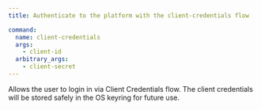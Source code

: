 ```yaml
---
title: Authenticate to the platform with the client-credentials flow

command:
  name: client-credentials
  args: 
    - client-id
  arbitrary_args:
    - client-secret
---
```


Allows the user to login in via Client Credentials flow. The client credentials will be stored safely
in the OS keyring for future use.
